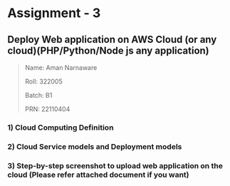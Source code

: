 # Assignment - 3
## Deploy Web application on AWS Cloud (or any cloud)(PHP/Python/Node js any application)

>Name: Aman Narnaware
>
>Roll: 322005
>
>Batch: B1
>
>PRN: 22110404

### 1) Cloud Computing Definition

### 2) Cloud Service models and Deployment models

### 3) Step-by-step screenshot to upload web application on the cloud (Please refer attached document if you want)
